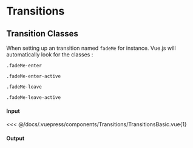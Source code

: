 # Transitions

## Transition Classes

When setting up an transition named `fadeMe` for instance. Vue.js will automatically look for the classes :

`.fadeMe-enter`

`.fadeMe-enter-active`

`.fadeMe-leave`

`.fadeMe-leave-active`

#### Input

<<< @/docs/.vuepress/components/Transitions/TransitionsBasic.vue{1}

#### Output

<Transitions-TransitionsBasic />
